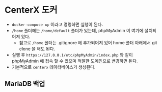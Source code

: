 # CenterX 도커


- `docker-compose up` 이라고 명령하면 실행이 된다.
- `/home` 폴더에는 `/home/default` 폴더가 있는데, phpMyAdmin 이 여기에 설치되어져 있다.
  - 참고로 `/home` 폴더는 .gitignore 에 추가되어져 있어 home 폴더 아래에서 git clone 을 해도 된다.
- 실행 후 `https://127.0.0.1/etc/phpMyAdmin/index.php` 와 같이 phpMyAdmin 에 접속 할 수 있으며 적절한 도메인으로 변경하면 된다.
- 기본적으로 `centerx` 데이터베이스가 생성된다.



## MariaDB 백업


